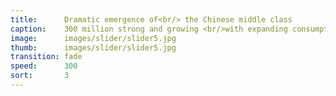 ```yaml
---
title:      Dramatic emergence of<br/> the Chinese middle class
caption:    300 million strong and growing <br/>with expanding consumption<br/> and inevitable march toward modernity
image:      images/slider/slider5.jpg
thumb:      images/slider/slider5.jpg
transition: fade
speed:      300
sort:       3
---
```

